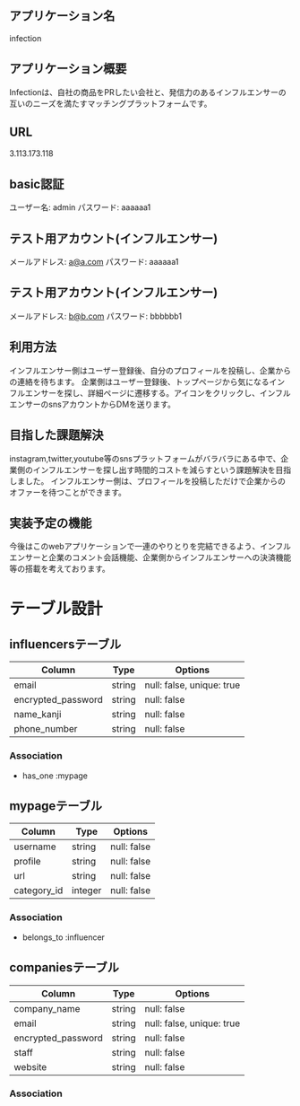 ## アプリケーション名
infection

## アプリケーション概要
Infectionは、自社の商品をPRしたい会社と、発信力のあるインフルエンサーの互いのニーズを満たすマッチングプラットフォームです。

## URL
3.113.173.118

## basic認証
ユーザー名: admin
パスワード: aaaaaa1

## テスト用アカウント(インフルエンサー)
メールアドレス: a@a.com
パスワード: aaaaaa1

## テスト用アカウント(インフルエンサー)
メールアドレス: b@b.com
パスワード: bbbbbb1

## 利用方法
インフルエンサー側はユーザー登録後、自分のプロフィールを投稿し、企業からの連絡を待ちます。
企業側はユーザー登録後、トップページから気になるインフルエンサーを探し、詳細ページに遷移する。アイコンをクリックし、インフルエンサーのsnsアカウントからDMを送ります。

## 目指した課題解決
instagram,twitter,youtube等のsnsプラットフォームがバラバラにある中で、企業側のインフルエンサーを探し出す時間的コストを減らすという課題解決を目指しました。
インフルエンサー側は、プロフィールを投稿しただけで企業からのオファーを待つことができます。

## 実装予定の機能
今後はこのwebアプリケーションで一連のやりとりを完結できるよう、インフルエンサーと企業のコメント会話機能、企業側からインフルエンサーへの決済機能等の搭載を考えております。

# テーブル設計

## influencersテーブル
|Column             |Type         |Options                  |
|-------------------|-------------|-------------------------|
|email              |string       |null: false, unique: true|
|encrypted_password |string       |null: false              |
|name_kanji         |string       |null: false              |
|phone_number       |string       |null: false              |

### Association
- has_one  :mypage

## mypageテーブル
|Column             |Type         |Options                  |
|-------------------|-------------|-------------------------|
|username           |string       |null: false              |
|profile            |string       |null: false              |
|url                |string       |null: false              |
|category_id        |integer      |null: false              |

### Association
- belongs_to :influencer

## companiesテーブル
|Column             |Type         |Options                  |
|-------------------|-------------|-------------------------|
|company_name       |string       |null: false              |
|email              |string       |null: false, unique: true|
|encrypted_password |string       |null: false              |
|staff              |string       |null: false              |
|website            |string       |null: false              |

### Association


